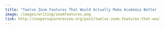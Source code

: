 ```yaml
---
title: "Twelve Zoom Features That Would Actually Make Academia Better (CSR)"
image: /images/writing/zoomfeatures.png
link: http://coopersquarereview.org/post/twelve-zoom-features-that-would-actually-make-academia-better/
---
```

